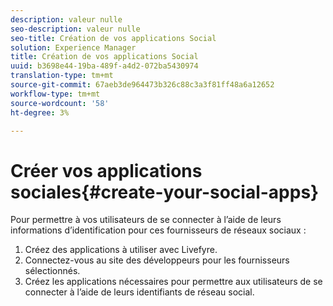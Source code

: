 ```yaml
---
description: valeur nulle
seo-description: valeur nulle
seo-title: Création de vos applications Social
solution: Experience Manager
title: Création de vos applications Social
uuid: b3698e44-19ba-489f-a4d2-072ba5430974
translation-type: tm+mt
source-git-commit: 67aeb3de964473b326c88c3a3f81ff48a6a12652
workflow-type: tm+mt
source-wordcount: '58'
ht-degree: 3%

---
```



# Créer vos applications sociales{#create-your-social-apps}

Pour permettre à vos utilisateurs de se connecter à l’aide de leurs informations d’identification pour ces fournisseurs de réseaux sociaux :

1. Créez des applications à utiliser avec Livefyre.
1. Connectez-vous au site des développeurs pour les fournisseurs sélectionnés.
1. Créez les applications nécessaires pour permettre aux utilisateurs de se connecter à l’aide de leurs identifiants de réseau social.
